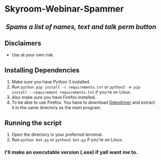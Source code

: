 # Skyroom-Webinar-Spammer

### <h2 align="center"> <i> <b> Spams a list of names, text and talk perm button </b> </i> </h2>

## Disclaimers
* Use at your own risk.

## Installing Dependencies 
1. Make sure you have Python 3 installed.
2. Run `python pip install -r requirements.txt` or `python3 -m pip install --requirement requirements.txt` if you're on Linux.
3. Also make sure you have Firefox installed.
4. To be able to use Firefox. You have to download [Gekodriver](https://github.com/mozilla/geckodriver/releases) and extract it in the same directory as the main program.

## Running the script
1. Open the directory in your preferred terminal.
2. Run `python bot.py` or `python3 bot.py` if you're on Linux.


### I'll make an executable version (.exe) if yall want me to.
